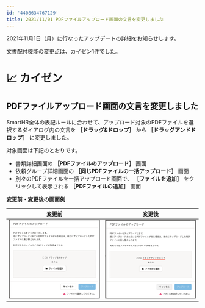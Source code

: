 ```yaml
---
id: '4408634767129'
title: 2021/11/01 PDFファイルアップロード画面の文言を変更しました
---
```

2021年11月1日（月）に行なったアップデートの詳細をお知らせします。

文書配付機能の変更点は、カイゼン1件でした。

# 📈 カイゼン

## PDFファイルアップロード画面の文言を変更しました

SmartHR全体の表記ルールに合わせて、アップロード対象のPDFファイルを選択するダイアログ内の文言を **［ドラッグ&ドロップ］** から **［ドラッグアンドドロップ］** に変更しました。

対象画面は下記のとおりです。

- 書類詳細画面の **［PDFファイルのアップロード］** 画面
- 依頼グループ詳細画面の **［同じPDFファイルの一括アップロード］** 画面
- 別々のPDFファイルを一括アップロード画面で、 **［ファイルを追加］** をクリックして表示される **［PDFファイルの追加］** 画面

**変更前・変更後の画面例**

| **変更前** | **変更後** |
| --- | --- |
| ![](./upload_cb1c93699a8427291426804ef26f6386.png) | ![](./upload_16c0aeffd943253b38f49a77913fdbb3.png) |
